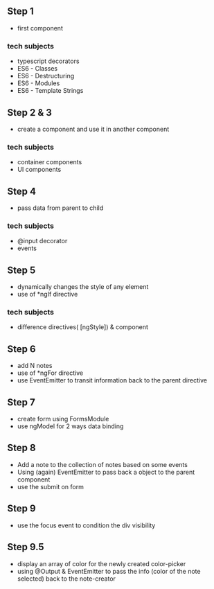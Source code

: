 
## Step 1
- first component


### tech subjects
- typescript decorators
- ES6 - Classes
- ES6 - Destructuring
- ES6 - Modules
- ES6 - Template Strings


## Step 2 & 3
- create a component and use it in another component


### tech subjects
- container components
- UI components


## Step 4
- pass data from parent to child

### tech subjects
- @input decorator
- events


## Step 5
- dynamically changes the style of any element
- use of *ngIf directive

### tech subjects
- difference directives( [ngStyle]) & component

## Step 6
- add N notes
- use of *ngFor directive
- use EventEmitter to transit information back to the parent directive

## Step 7
- create form using FormsModule
- use ngModel for 2 ways data binding


## Step 8
- Add a note to the collection of notes based on some events
- Using (again) EventEmitter to pass back a object to the parent component
- use the submit on form

## Step 9
- use the focus event to condition the div visibility


## Step 9.5
- display an array of color for the newly created color-picker
- using @Output & EventEmitter to pass the info (color of the note selected) back to the note-creator